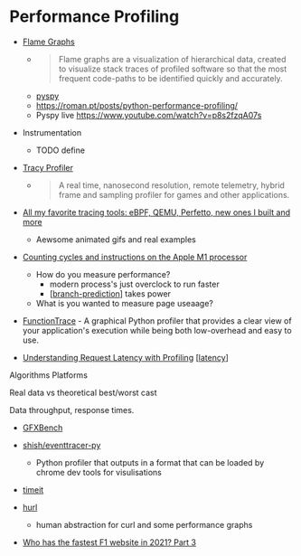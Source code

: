 Performance Profiling
=====================

* [Flame Graphs](https://www.brendangregg.com/flamegraphs.html)
    * > Flame graphs are a visualization of hierarchical data, created to visualize stack traces of profiled software so that the most frequent code-paths to be identified quickly and accurately.
    * [pyspy](https://github.com/benfred/py-spy?tab=readme-ov-file#how-do-i-run-py-spy-in-docker)
    * https://roman.pt/posts/python-performance-profiling/
    * Pyspy live https://www.youtube.com/watch?v=p8s2fzqA07s

* Instrumentation
    * TODO define

* [Tracy Profiler](https://github.com/wolfpld/tracy)
    * > A real time, nanosecond resolution, remote telemetry, hybrid frame and sampling profiler for games and other applications.

* [All my favorite tracing tools: eBPF, QEMU, Perfetto, new ones I built and more](https://thume.ca/2023/12/02/tracing-methods/)
    * Aewsome animated gifs and real examples

* [Counting cycles and instructions on the Apple M1 processor](https://lemire.me/blog/2021/03/24/counting-cycles-and-instructions-on-the-apple-m1-processor/)
    * How do you measure performance?
        * modern process's just overclock to run faster
        * [[branch-prediction]] takes power
    * What is you wanted to measure page useaage?

* [FunctionTrace](https://functiontrace.com/) - A graphical Python profiler that provides a clear view of your application's execution while being both low-overhead and easy to use.

* [Understanding Request Latency with Profiling](https://richardstartin.github.io/posts/wallclock-profiler) [[latency]]

Algorithms
Platforms

Real data vs theoretical best/worst cast

Data throughput, response times.

* [GFXBench](https://gfxbench.com/result.jsp)

* [shish/eventtracer-py](https://github.com/shish/eventtracer-py)
    * Python profiler that outputs in a format that can be loaded by chrome dev tools for visulisations
* [timeit](https://docs.python.org/3/library/timeit.html)

* [hurl](https://github.com/Orange-OpenSource/hurl)
    * human abstraction for curl and some performance graphs

* [Who has the fastest F1 website in 2021? Part 3](https://jakearchibald.com/2021/f1-perf-part-3/)

[//begin]: # "Autogenerated link references for markdown compatibility"
[branch-prediction]: branch-prediction.md "Branch Prediction"
[latency]: latency.md "Latency"
[//end]: # "Autogenerated link references"